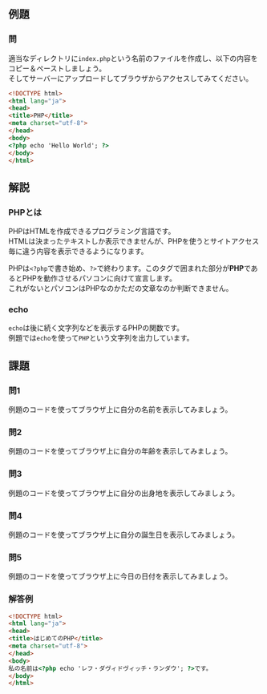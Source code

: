 ## 例題
### 問

適当なディレクトリに`index.php`という名前のファイルを作成し、以下の内容をコピー＆ペーストしましょう。  
そしてサーバーにアップロードしてブラウザからアクセスしてみてください。
```html
<!DOCTYPE html>
<html lang="ja">
<head>
<title>PHP</title>
<meta charset="utf-8">
</head>
<body>
<?php echo 'Hello World'; ?>
</body>
</html>
```

## 解説
### PHPとは
PHPはHTMLを作成できるプログラミング言語です。  
HTMLは決まったテキストしか表示できませんが、PHPを使うとサイトアクセス毎に違う内容を表示できるようになります。  

PHPは`<?php`で書き始め、`?>`で終わります。このタグで囲まれた部分が**PHP**であるとPHPを動作させるパソコンに向けて宣言します。  
これがないとパソコンはPHPなのかただの文章なのか判断できません。  

### echo
`echo`は後に続く文字列などを表示するPHPの関数です。  
例題では`echo`を使って`PHP`という文字列を出力しています。

## 課題
### 問1
例題のコードを使ってブラウザ上に自分の名前を表示してみましょう。

### 問2
例題のコードを使ってブラウザ上に自分の年齢を表示してみましょう。

### 問3
例題のコードを使ってブラウザ上に自分の出身地を表示してみましょう。

### 問4
例題のコードを使ってブラウザ上に自分の誕生日を表示してみましょう。

### 問5
例題のコードを使ってブラウザ上に今日の日付を表示してみましょう。

### 解答例
```html
<!DOCTYPE html>
<html lang="ja">
<head>
<title>はじめてのPHP</title>
<meta charset="utf-8">
</head>
<body>
私の名前は<?php echo 'レフ・ダヴィドヴィッチ・ランダウ'; ?>です。
</body>
</html>

```

